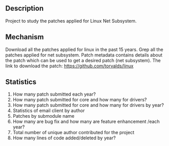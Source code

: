 ## Description
Project to study the patches applied for Linux Net Subsystem.

## Mechanism
Download all the patches applied for linux in the past 15 years. Grep all the patches applied for net subsystem. Patch metadata contains details about the patch which can be used to get a desired patch (net subsystem). 
The link to download the patch: https://github.com/torvalds/linux


## Statistics

1. How many patch submitted each year? 
2. How many patch submitted for core and how many for drivers? 
3. How many patch submitted for core and how many for drivers by year?
4. Statistics of email client by author
5. Patches by submodule name
6. How many are bug fix and how many are feature enhancement /each year? 
7. Total number of unique author contributed for the project
8. How many lines of code added/deleted by year?  


